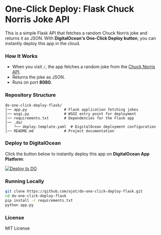 # One-Click Deploy: Flask Chuck Norris Joke API

This is a simple Flask API that fetches a random Chuck Norris joke and returns it as JSON. With **DigitalOcean's One-Click Deploy button**, you can instantly deploy this app in the cloud.

### **How It Works**
- When you visit `/`, the app fetches a random joke from the [Chuck Norris API](https://api.chucknorris.io/).
- Returns the joke as JSON.
- Runs on port **8080**.

### **Repository Structure**
```
do-one-click-deploy-flask/
│── app.py                 # Flask application fetching jokes
│── wsgi.py                # WSGI entry point for deployment
│── requirements.txt       # Dependencies for the Flask app
│── .do/
│   └── deploy.template.yaml  # DigitalOcean deployment configuration
│── README.md              # Project documentation
```

### **Deploy to DigitalOcean**
Click the button below to instantly deploy this app on **DigitalOcean App Platform**:

[![Deploy to DO](https://www.deploytodo.com/do-btn-blue.svg)](https://cloud.digitalocean.com/apps/new?repo=https://github.com/ajot/do-one-click-deploy-flask/tree/main&refcode=ab3d355caa45&instance_size_slug=apps-s-1vcpu-0.5gb)

### **Running Locally**
```bash
git clone https://github.com/ajot/do-one-click-deploy-flask.git
cd do-one-click-deploy-flask
pip install -r requirements.txt
python app.py
```

### **License**
MIT License